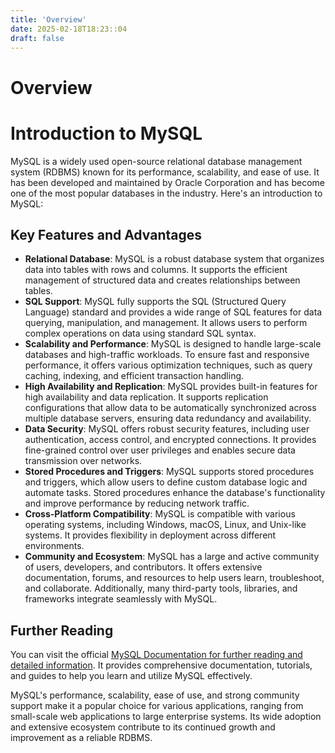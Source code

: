 ```yaml
---
title: 'Overview'
date: 2025-02-18T18:23::04
draft: false
---
```


# Overview

# Introduction to MySQL

MySQL is a widely used open-source relational database management system (RDBMS) known for its performance, scalability, and ease of use. It has been developed and maintained by Oracle Corporation and has become one of the most popular databases in the industry. Here's an introduction to MySQL:

## Key Features and Advantages

- **Relational Database**: MySQL is a robust database system that organizes data into tables with rows and columns. It supports the efficient management of structured data and creates relationships between tables.
- **SQL Support**: MySQL fully supports the SQL (Structured Query Language) standard and provides a wide range of SQL features for data querying, manipulation, and management. It allows users to perform complex operations on data using standard SQL syntax.
- **Scalability and Performance**: MySQL is designed to handle large-scale databases and high-traffic workloads. To ensure fast and responsive performance, it offers various optimization techniques, such as query caching, indexing, and efficient transaction handling.
- **High Availability and Replication**: MySQL provides built-in features for high availability and data replication. It supports replication configurations that allow data to be automatically synchronized across multiple database servers, ensuring data redundancy and availability.
- **Data Security**: MySQL offers robust security features, including user authentication, access control, and encrypted connections. It provides fine-grained control over user privileges and enables secure data transmission over networks.
- **Stored Procedures and Triggers**: MySQL supports stored procedures and triggers, which allow users to define custom database logic and automate tasks. Stored procedures enhance the database's functionality and improve performance by reducing network traffic.
- **Cross-Platform Compatibility**: MySQL is compatible with various operating systems, including Windows, macOS, Linux, and Unix-like systems. It provides flexibility in deployment across different environments.
- **Community and Ecosystem**: MySQL has a large and active community of users, developers, and contributors. It offers extensive documentation, forums, and resources to help users learn, troubleshoot, and collaborate. Additionally, many third-party tools, libraries, and frameworks integrate seamlessly with MySQL.

## Further Reading

You can visit the official [MySQL Documentation for further reading and detailed information](https://dev.mysql.com/doc/). It provides comprehensive documentation, tutorials, and guides to help you learn and utilize MySQL effectively.

MySQL's performance, scalability, ease of use, and strong community support make it a popular choice for various applications, ranging from small-scale web applications to large enterprise systems. Its wide adoption and extensive ecosystem contribute to its continued growth and improvement as a reliable RDBMS.
